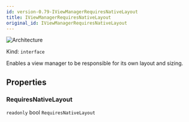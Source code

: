 ```yaml
---
id: version-0.79-IViewManagerRequiresNativeLayout
title: IViewManagerRequiresNativeLayout
original_id: IViewManagerRequiresNativeLayout
---
```


![Architecture](https://img.shields.io/badge/architecture-old_only-yellow)

Kind: `interface`

Enables a view manager to be responsible for its own layout and sizing.

## Properties
### RequiresNativeLayout
`readonly`  bool `RequiresNativeLayout`

